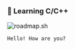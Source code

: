 ### 🚀 Learning C/C++   

![roadmap.sh](https://roadmap.sh/card/wide/68248ea62755c70244fdcc1c?variant=light&roadmaps=cpp%2Ccomputer-science%2Cgit-github)

`Hello! How are you?` 

<!--

**TalhaAhmedCho/TalhaAhmedCho** is a ✨ _special_ ✨ repository because its `README.md` (this file) appears on your GitHub profile.

Here are some ideas to get you started:

- 🔭 I’m currently working on ...
- 🌱 I’m currently learning ...
- 👯 I’m looking to collaborate on ...
- 🤔 I’m looking for help with ...
- 💬 Ask me about ...
- 📫 How to reach me: ...
- 😄 Pronouns: ...
- ⚡ Fun fact: ...
-->


